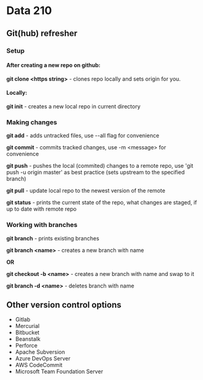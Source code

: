 # Data 210

## Git(hub) refresher

### Setup
#### After creating a new repo on github:

**git clone \<https string>** - clones repo locally and sets origin for you.

#### Locally:

**git init** - creates a new local repo in current directory

### Making changes
**git add** - adds untracked files, use --all flag for convenience

**git commit** - commits tracked changes, use -m \<message> for convenience

**git push** - pushes the local (commited) changes to a remote repo, use 'git push -u origin master' as best practice (sets upstream to the specified branch)

**git pull** - update local repo to the newest version of the remote 


**git status** - prints the current state of the repo, what changes are staged, if up to date with remote repo

### Working with branches
**git branch** - prints existing branches

**git branch \<name>** - creates a new branch with name

**OR**

**git checkout -b \<name>** - creates a new branch with name and swap to it

**git branch -d \<name>** - deletes branch with name

## Other version control options
- Gitlab
- Mercurial
- Bitbucket
- Beanstalk
- Perforce
- Apache Subversion
- Azure DevOps Server
- AWS CodeCommit
- Microsoft Team Foundation Server
